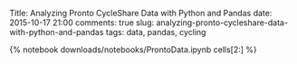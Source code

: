 Title: Analyzing Pronto CycleShare Data with Python and Pandas
date: 2015-10-17 21:00
comments: true
slug: analyzing-pronto-cycleshare-data-with-python-and-pandas
tags: data, pandas, cycling

{% notebook downloads/notebooks/ProntoData.ipynb cells[2:] %}
